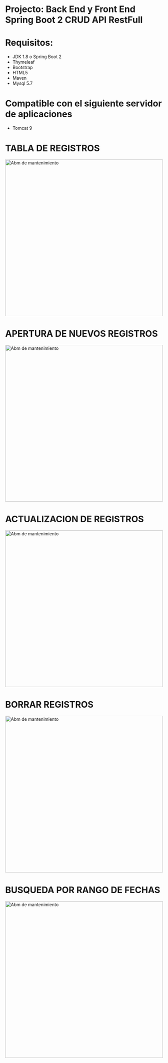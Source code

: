 # Projecto: Back End y Front End Spring Boot 2 CRUD API RestFull

# Requisitos:

- JDK 1.8 o Spring Boot 2
- Thymeleaf
- Bootstrap
- HTML5
- Maven
- Mysql 5.7

# Compatible con el siguiente servidor de aplicaciones
- Tomcat 9

# TABLA DE REGISTROS
<p>
  <img src="https://github.com/arfloreshn/sprintboot2_api_rest/tree/master/srcfoto1.jpg" width="100%" height="500" title="Abm de mantenimiento">
</p>

# APERTURA DE NUEVOS REGISTROS
<p>
  <img src="https://github.com/arfloreshn/sprintboot2_api_rest/tree/master/srcfoto2.jpg" width="100%" height="500" title="Abm de mantenimiento">
</p>

# ACTUALIZACION DE REGISTROS
<p>
  <img src="https://github.com/arfloreshn/sprintboot2_api_rest/tree/master/srcfoto3.jpg" width="100%" height="500" title="Abm de mantenimiento">
</p>

# BORRAR REGISTROS
<p>
  <img src="https://github.com/arfloreshn/sprintboot2_api_rest/tree/master/srcfoto4.jpg" width="100%" height="500" title="Abm de mantenimiento">
</p>

# BUSQUEDA POR RANGO DE FECHAS
<p>
  <img src="https://github.com/arfloreshn/sprintboot2_api_rest/tree/master/srcfoto5.jpg" width="100%" height="500" title="Abm de mantenimiento">
</p>